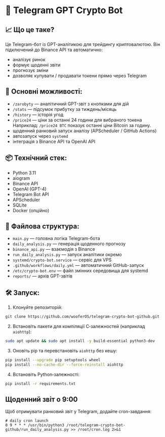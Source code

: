 # 🤖 Telegram GPT Crypto Bot

## 📈 Що це таке?
Це Telegram-бот із GPT-аналітикою для трейдингу криптовалютою. Він підключений до Binance API та автоматично:
- аналізує ринок
- формує щоденні звіти
- прогнозує зміни
- дозволяє купувати / продавати токени прямо через Telegram

## 🔧 Основні можливості:
- `/zarobyty` — аналітичний GPT-звіт з кнопками для дій
- `/stats` — підсумок прибутку за тиждень/місяць
- `/history` — історія угод
- `/price24` — ціни за останні 24 години для вибраного токена
  Наприклад: `/price24 BTC` показує останні ціни Bitcoin за годину.
- щоденний ранковий запуск аналізу (APScheduler / GitHub Actions)
- автозапуск через `systemd`
- інтеграція з Binance API та OpenAI API

## 📦 Технічний стек:
- Python 3.11
- aiogram
- Binance API
- OpenAI (GPT-4)
- Telegram Bot API
- APScheduler
- SQLite
- Docker (опційно)

## 📁 Файлова структура:
- `main.py` — головна логіка Telegram-бота
- `daily_analysis.py` — генерація щоденного прогнозу
- `binance_api.py` — взаємодія з Binance
- `run_daily_analysis.py` — запуск аналітики окремо
- `systemd/crypto-bot.service` — сервіс для VPS
- `.github/workflows/daily.yml` — автоматичний GitHub-запуск
- `/etc/crypto-bot.env` — файл змінних середовища для systemd
- `reports/` — архів GPT-звітів

## 🛠 Запуск:
1. Клонуйте репозиторій:
```bash
git clone https://github.com/wooferOS/telegram-crypto-bot-github.git
```
2. Встановіть пакети для компіляції C‑залежностей (наприклад `aiohttp`):
```bash
sudo apt update && sudo apt install -y build-essential python3-dev
```
3. Оновіть pip та перевстановіть `aiohttp` без кешу:
```bash
pip install --upgrade pip setuptools wheel
pip install --no-cache-dir --force-reinstall aiohttp
```
4. Встановіть Python‑залежності:
```bash
pip install -r requirements.txt
```

## Щоденний звіт о 9:00
Щоб отримувати ранковий звіт у Telegram, додайте cron-завдання:

```cron
# daily cron launch
0 9 * * * /usr/bin/python3 /root/telegram-crypto-bot-github/run_daily_analysis.py >> /root/cron.log 2>&1
```

